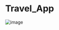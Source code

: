 # Travel_App
![image](https://github.com/Ad12-Ad/Travel_App/assets/76468958/4d361d90-6e64-4495-8448-9ff84ce3e8ee)
